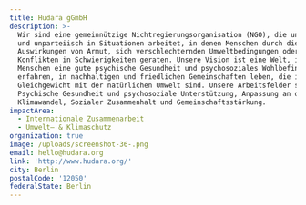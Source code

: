 ```yaml
---
title: Hudara gGmbH
description: >-
  Wir sind eine gemeinnützige Nichtregierungsorganisation (NGO), die unabhängig
  und unparteiisch in Situationen arbeitet, in denen Menschen durch die
  Auswirkungen von Armut, sich verschlechternden Umweltbedingungen oder
  Konflikten in Schwierigkeiten geraten. Unsere Vision ist eine Welt, in der
  Menschen eine gute psychische Gesundheit und psychosoziales Wohlbefinden
  erfahren, in nachhaltigen und friedlichen Gemeinschaften leben, die im
  Gleichgewicht mit der natürlichen Umwelt sind. Unsere Arbeitsfelder sind
  Psychische Gesundheit und psychosoziale Unterstützung, Anpassung an den
  Klimawandel, Sozialer Zusammenhalt und Gemeinschaftsstärkung.
impactArea:
  - Internationale Zusammenarbeit
  - Umwelt– & Klimaschutz
organization: true
image: /uploads/screenshot-36-.png
email: hello@hudara.org
link: 'http://www.hudara.org/'
city: Berlin
postalCode: '12050'
federalState: Berlin
---
```


